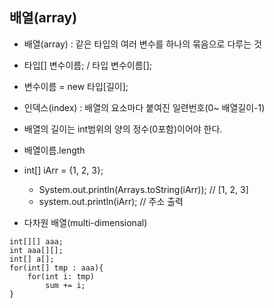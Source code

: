 ## 배열(array)

* 배열(array) : 같은 타입의 여러 변수를 하나의 묶음으로 다루는 것
* 타입[] 변수이름;   /   타입 변수이름[];
* 변수이름 = new 타입[길이];
* 인덱스(index) : 배열의 요소마다 붙여진 일련번호(0~ 배열길이-1)
* 배열의 길이는 int범위의 양의 정수(0포함)이어야 한다.
* 배열이름.length
* int[] iArr = {1, 2, 3};
  * System.out.println(Arrays.toString(iArr)); // [1, 2, 3]
  * system.out.println(iArr); // 주소 출력



* 다차원 배열(multi-dimensional)

```
int[][] aaa;
int aaa[][];
int[] a[];
for(int[] tmp : aaa){
	for(int i: tmp)
		sum += i;
}
```

